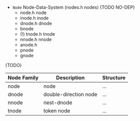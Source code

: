 - `Node` Node-Data-System (nodes.h nodes) {TODO NO-DEP}
	- node.h node
	- inode.h inode
	- dnode.h dnode
	- bnode
	- (!) tnode.h tnode
	- nnode.h nnode
	- anode.h
	- pnode
	- gnode

{TODO}

| Node Family | Description			 | Structure    |
| - | - | - |
| node		 | node				          | ...    |
| dnode		 | double-direction node	  | ...    |
| nnode		 | nest-dnode                 | ...    |
| tnode		 | token node			      | ...    |




